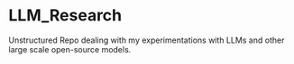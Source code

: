 # LLM_Research
Unstructured Repo dealing with my experimentations with LLMs and other large scale open-source models.  

